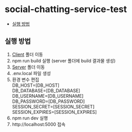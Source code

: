 # social-chatting-service-test

- [실행 방법](#실행-방법)


## 실행 방법
1. [Client](./client) 폴더 이동
2. npm run build 실행 (server 폴더에 build 결과물 생성)
3. [Server](./server) 폴더 이동
4. .env.local 파일 생성
5. 환경 변수 편집  
DB_HOST=[DB_HOST]  
DB_DATABASE=[DB_DATABASE]  
DB_USERNAME=[DB_USERNAME]  
DB_PASSWORD=[DB_PASSWORD]  
SESSION_SECRET=[SESSION_SECRET]  
SESSION_EXPIRES=[SESSION_EXPIRES]  
5. npm run dev 실행
6. http://localhost:5000 접속
